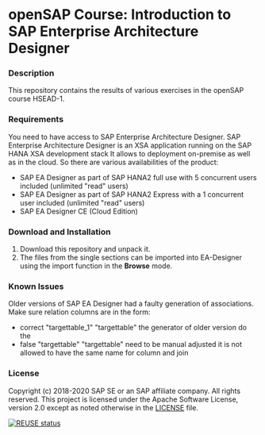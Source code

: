 # openSAP Course: Introduction to SAP Enterprise Architecture Designer

### Description
This repository contains the results of various exercises in the openSAP course HSEAD-1.

### Requirements
You need to have access to SAP Enterprise Architecture Designer. SAP Enterprise Architecture Designer is an XSA application running on the SAP HANA XSA development stack
It allows to deployment on-premise as well as in the cloud. So there are various availabilities of the product:
- SAP EA Designer as part of SAP HANA2 full use with 5 concurrent users included (unlimited "read" users)
- SAP EA Designer as part of SAP HANA2 Express with a 1 concurrent user included (unlimited "read" users)
- SAP EA Designer CE (Cloud Edition) 

### Download and Installation
1. Download this repository and unpack it.
1. The files from the single sections can be imported into EA-Designer using the import function in the **Browse** mode.

### Known Issues
Older versions of SAP EA Designer had a faulty generation of associations. Make sure relation columns are in the form:
 - correct  "targettable_1" "targettable"   the generator of older version do the 
 - false  "targettable"   "targettable"   need to be manual adjusted
it is not allowed to have the same name for column and join

### License
Copyright (c) 2018-2020 SAP SE or an SAP affiliate company. All rights reserved. This project is licensed under the Apache Software License, version 2.0 except as noted otherwise in the [LICENSE](LICENSES/Apache-2.0.txt) file.

[![REUSE status](https://api.reuse.software/badge/github.com/SAP-samples/openSAP-enterprise-architecture-designer)](https://api.reuse.software/info/github.com/SAP-samples/openSAP-enterprise-architecture-designer)